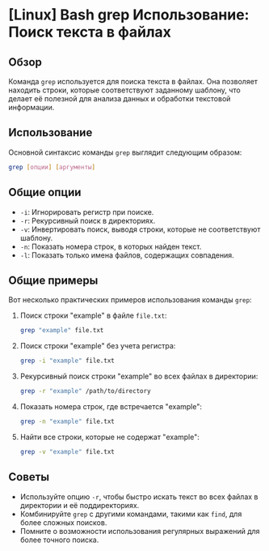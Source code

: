 # [Linux] Bash grep Использование: Поиск текста в файлах

## Обзор
Команда `grep` используется для поиска текста в файлах. Она позволяет находить строки, которые соответствуют заданному шаблону, что делает её полезной для анализа данных и обработки текстовой информации.

## Использование
Основной синтаксис команды `grep` выглядит следующим образом:

```bash
grep [опции] [аргументы]
```

## Общие опции
- `-i`: Игнорировать регистр при поиске.
- `-r`: Рекурсивный поиск в директориях.
- `-v`: Инвертировать поиск, выводя строки, которые не соответствуют шаблону.
- `-n`: Показать номера строк, в которых найден текст.
- `-l`: Показать только имена файлов, содержащих совпадения.

## Общие примеры
Вот несколько практических примеров использования команды `grep`:

1. Поиск строки "example" в файле `file.txt`:
   ```bash
   grep "example" file.txt
   ```

2. Поиск строки "example" без учета регистра:
   ```bash
   grep -i "example" file.txt
   ```

3. Рекурсивный поиск строки "example" во всех файлах в директории:
   ```bash
   grep -r "example" /path/to/directory
   ```

4. Показать номера строк, где встречается "example":
   ```bash
   grep -n "example" file.txt
   ```

5. Найти все строки, которые не содержат "example":
   ```bash
   grep -v "example" file.txt
   ```

## Советы
- Используйте опцию `-r`, чтобы быстро искать текст во всех файлах в директории и её поддиректориях.
- Комбинируйте `grep` с другими командами, такими как `find`, для более сложных поисков.
- Помните о возможности использования регулярных выражений для более точного поиска.